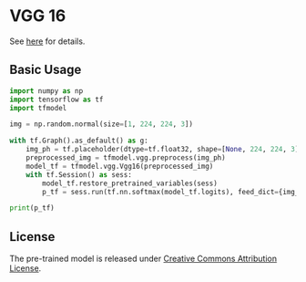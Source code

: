# VGG 16

See [here](http://www.robots.ox.ac.uk/~vgg/research/very_deep/) for details.

## Basic Usage

```python
import numpy as np
import tensorflow as tf
import tfmodel

img = np.random.normal(size=[1, 224, 224, 3])

with tf.Graph().as_default() as g:
    img_ph = tf.placeholder(dtype=tf.float32, shape=[None, 224, 224, 3])
    preprocessed_img = tfmodel.vgg.preprocess(img_ph)
    model_tf = tfmodel.vgg.Vgg16(preprocessed_img)
    with tf.Session() as sess:
        model_tf.restore_pretrained_variables(sess)
        p_tf = sess.run(tf.nn.softmax(model_tf.logits), feed_dict={img_ph: img})

print(p_tf)
```

## License

The pre-trained model is released under [Creative Commons Attribution License](https://creativecommons.org/licenses/by/4.0/).